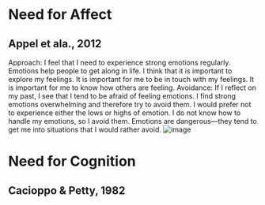 # Need for Affect
## Appel et ala., 2012

Approach:
I feel that I need to experience strong emotions regularly.
Emotions help people to get along in life.
I think that it is important to explore my feelings.
It is important for me to be in touch with my feelings.
It is important for me to know how others are feeling.
Avoidance:
If I reflect on my past, I see that I tend to be afraid of feeling emotions.
I find strong emotions overwhelming and therefore try to avoid them.
I would prefer not to experience either the lows or highs of emotion.
I do not know how to handle my emotions, so I avoid them.
Emotions are dangerous—they tend to get me into situations that I would rather avoid.
![image](https://github.com/ulusoyez/ArtSeekingUnderstanding/assets/60183049/4017fb03-26a1-4cad-8e30-43cccd2412a2)

# Need for Cognition
## Cacioppo & Petty, 1982
